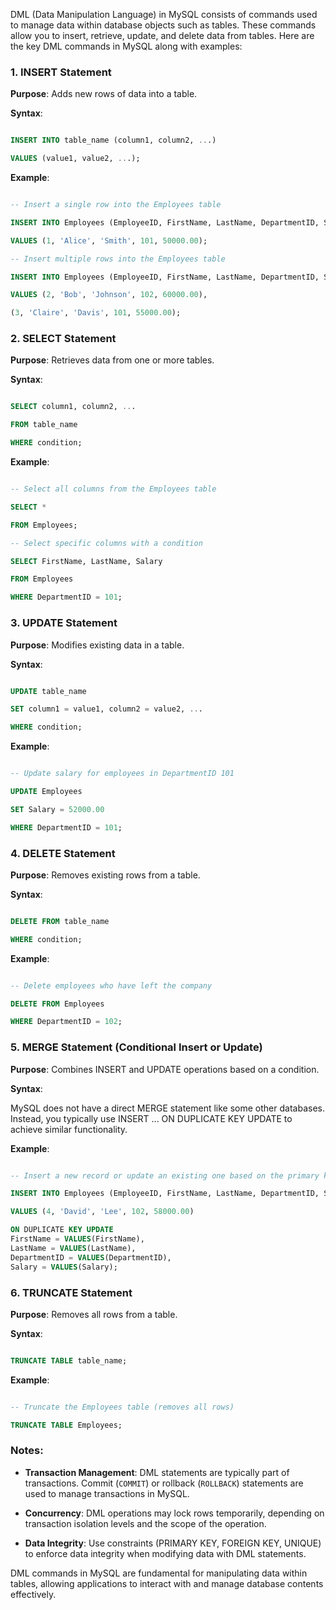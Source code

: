 DML (Data Manipulation Language) in MySQL consists of commands used to manage data within database objects such as tables. These commands allow you to insert, retrieve, update, and delete data from tables. Here are the key DML commands in MySQL along with examples:

### 1. INSERT Statement

**Purpose**: Adds new rows of data into a table.

**Syntax**:

```sql

INSERT INTO table_name (column1, column2, ...)

VALUES (value1, value2, ...);

```

**Example**:

```sql

-- Insert a single row into the Employees table

INSERT INTO Employees (EmployeeID, FirstName, LastName, DepartmentID, Salary)

VALUES (1, 'Alice', 'Smith', 101, 50000.00);

-- Insert multiple rows into the Employees table

INSERT INTO Employees (EmployeeID, FirstName, LastName, DepartmentID, Salary)

VALUES (2, 'Bob', 'Johnson', 102, 60000.00),

(3, 'Claire', 'Davis', 101, 55000.00);

```

### 2. SELECT Statement

**Purpose**: Retrieves data from one or more tables.

**Syntax**:

```sql

SELECT column1, column2, ...

FROM table_name

WHERE condition;

```

**Example**:

```sql

-- Select all columns from the Employees table

SELECT *

FROM Employees;

-- Select specific columns with a condition

SELECT FirstName, LastName, Salary

FROM Employees

WHERE DepartmentID = 101;

```

### 3. UPDATE Statement

**Purpose**: Modifies existing data in a table.

**Syntax**:

```sql

UPDATE table_name

SET column1 = value1, column2 = value2, ...

WHERE condition;

```

**Example**:

```sql

-- Update salary for employees in DepartmentID 101

UPDATE Employees

SET Salary = 52000.00

WHERE DepartmentID = 101;

```

### 4. DELETE Statement

**Purpose**: Removes existing rows from a table.

**Syntax**:

```sql

DELETE FROM table_name

WHERE condition;

```

**Example**:

```sql

-- Delete employees who have left the company

DELETE FROM Employees

WHERE DepartmentID = 102;

```

### 5. MERGE Statement (Conditional Insert or Update)

**Purpose**: Combines INSERT and UPDATE operations based on a condition.

**Syntax**:

MySQL does not have a direct MERGE statement like some other databases. Instead, you typically use INSERT ... ON DUPLICATE KEY UPDATE to achieve similar functionality.

**Example**:

```sql

-- Insert a new record or update an existing one based on the primary key

INSERT INTO Employees (EmployeeID, FirstName, LastName, DepartmentID, Salary)

VALUES (4, 'David', 'Lee', 102, 58000.00)

ON DUPLICATE KEY UPDATE
FirstName = VALUES(FirstName),
LastName = VALUES(LastName),
DepartmentID = VALUES(DepartmentID),
Salary = VALUES(Salary);

```

### 6. TRUNCATE Statement

**Purpose**: Removes all rows from a table.

**Syntax**:

```sql

TRUNCATE TABLE table_name;

```

**Example**:

```sql

-- Truncate the Employees table (removes all rows)

TRUNCATE TABLE Employees;

```

### Notes:

- **Transaction Management**: DML statements are typically part of transactions. Commit (`COMMIT`) or rollback (`ROLLBACK`) statements are used to manage transactions in MySQL.

- **Concurrency**: DML operations may lock rows temporarily, depending on transaction isolation levels and the scope of the operation.

- **Data Integrity**: Use constraints (PRIMARY KEY, FOREIGN KEY, UNIQUE) to enforce data integrity when modifying data with DML statements.

DML commands in MySQL are fundamental for manipulating data within tables, allowing applications to interact with and manage database contents effectively.